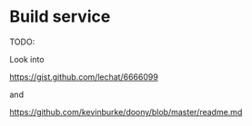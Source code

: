 Build service
=============

TODO:

Look into

https://gist.github.com/lechat/6666099

and

https://github.com/kevinburke/doony/blob/master/readme.md

